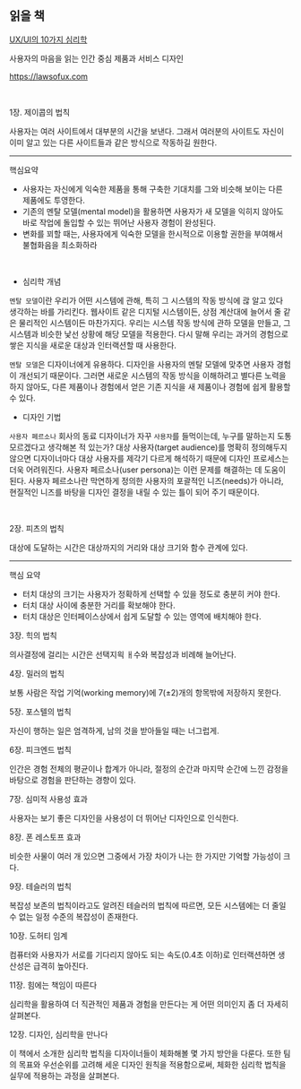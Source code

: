 ## 읽을 책 

[UX/UI의 10가지 심리학](http://www.yes24.com/Product/Goods/92426632)

사용자의 마음을 읽는 인간 중심 제품과 서비스 디자인

https://lawsofux.com


<br>

1장. 제이콥의 법칙

사용자는 여러 사이트에서 대부분의 시간을 보낸다. 그래서 여러분의 사이트도 자신이 이미 알고 있는 다른 사이트들과 같은 방식으로 작동하길 원한다.

<hr>

핵심요약

- 사용자는 자신에게 익숙한 제품을 통해 구축한 기대치를 그와 비슷해 보이는 다른 제품에도 투영한다.
- 기존의 멘탈 모델(mental model)을 활용하면 사용자가 새 모델을 익히지 않아도 바로 작업에 돌입할 수 있는 뛰어난 사용자 경험이 완성된다. 
- 변화를 꾀할 때는, 사용자에게 익숙한 모델을 한시적으로 이용할 권한을 부여해서 불협화음을 최소화하라

<br>

* 심리학 개념

`멘탈 모델`이란 우리가 어떤 시스템에 관해, 특히 그 시스템의 작동 방식에 괂 알고 있다 생각하는 바를 가리킨다. 웹사이트 같은 디지털 시스템이든, 상점 계산대에 늘어서 줄 같은 물리적인 시스템이든 마찬가지다. 우리는 시스템 작동 방식에 관하 모델을 만들고, 그 시스템과 비슷한 낯선 상황에 해당 모델을 적용한다. 다시 말해 우리는 과거의 경험으로 쌓은 지식을 새로운 대상과 인터랙션할 때 사용한다.

`멘탈 모델`은 디자이너에게 유용하다. 디자인을 사용자의 멘탈 모델에 맞추면 사용자 경험이 개선되기 때문이다. 그러면 새로운 시스템의 작동 방식을 이해하려고 별다른 노력을 하지 않아도, 다른 제품이나 경험에서 얻은 기존 지식을 새 제품이나 경험에 쉽게 활용할 수 있다. 

* 디자인 기법

`사용자 페르소나` 회사의 동료 디자이너가 자꾸 `사용자`를 들먹이는데, 누구를 말하는지 도통 모르겠다고 생각해본 적 있는가? 대상 사용자(target audience)를 명확히 정의해두지 않으면 디자이너마다 대상 사용자를 제각기 다르게 해석하기 때문에 디자인 프로세스는 더욱 어려워진다. 사용자 페르소나(user persona)는 이런 문제를 해결하는 데 도움이 된다. 사용자 페르소나란 막연하게 정의한 사용자의 포괄적인 니즈(needs)가 아니라, 현질적인 니즈를 바탕을 디자인 결정을 내릴 수 있는 틀이 되어 주기 때문이다.  

<br>

2장. 피츠의 법칙

대상에 도달하는 시간은 대상까지의 거리와 대상 크기와 함수 관계에 있다.

<hr>

핵심 요약
- 터치 대상의 크기는 사용자가 정확하게 선택할 수 있을 정도로 충분히 커야 한다. 
- 터치 대상 사이에 충분한 거리를 확보해야 한다.
- 터치 대상은 인터페이스상에서 쉽게 도달할 수 있는 영역에 배치해야 한다.


3장. 힉의 법칙

의사결정에 걸리는 시간은 선택지읙 ㅐ수와 복잡성과 비례해 늘어난다.


4장. 밀러의 법칙

보통 사람은 작업 기억(working memory)에 7(±2)개의 항목밖에 저장하지 못한다.


5장. 포스텔의 법칙

자신이 행하는 일은 엄격하게, 남의 것을 받아들일 때는 너그럽게.


6장. 피크엔드 법칙

인간은 경험 전체의 평균이나 합계가 아니라, 절정의 순간과 마지막 순간에 느낀 감정을 바탕으로 경험을 판단하는 경향이 있다.


7장. 심미적 사용성 효과

사용자는 보기 좋은 디자인을 사용성이 더 뛰어난 디자인으로 인식한다. 


8장. 폰 레스토프 효과

비슷한 사물이 여러 개 있으면 그중에서 가장 차이가 나는 한 가지만 기억할 가능성이 크다.


9장. 테슬러의 법칙

복잡성 보존의 법칙이라고도 알려진 테슬러의 법칙에 따르면, 모든 시스템에는 더 줄일 수 없는 일정 수준의 복잡성이 존재한다.


10장. 도허티 임계

컴퓨터와 사용자가 서로를 기다리지 않아도 되는 속도(0.4초 이하)로 인터랙션하면 생산성은 급격히 높아진다.


11장. 힘에는 책임이 따른다

심리학을 활용하여 더 직관적인 제품과 경험을 만든다는 게 어떤 의미인지 좀 더 자세히 살펴본다.


12장. 디자인, 심리학을 만나다

이 책에서 소개한 심리학 법칙을 디자이너들이 체화해볼 몇 가지 방안을 다룬다. 또한 팀의 목표와 우선순위를 고려해 세운 디자인 원칙을 적용함으로써, 체화한 심리학 법칙을 실무에 적용하는 과정을 살펴본다.


